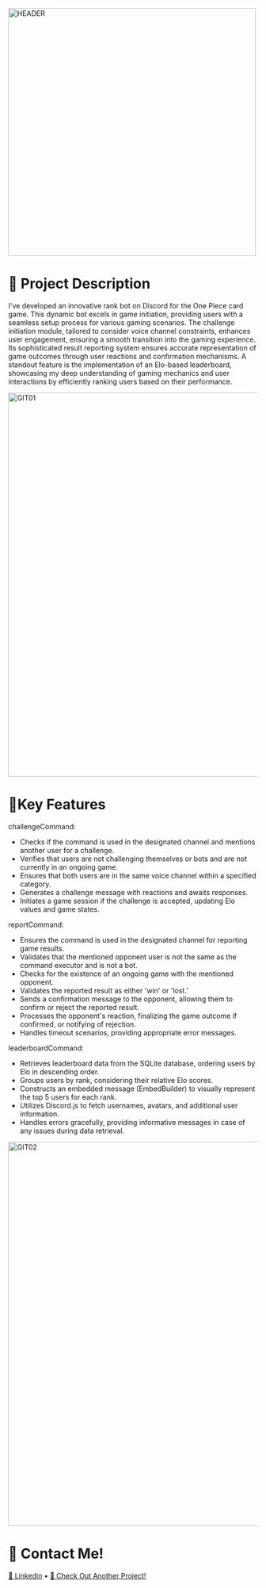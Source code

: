 <img width="500" alt="HEADER" src="https://github.com/196Sebastian/OP-Rank-Discord-Bot/assets/87108242/0fb08544-a5eb-4077-a626-692fd6ad0d18">

# 🌟 Project Description
I've developed an innovative rank bot on Discord for the One Piece card game. This dynamic bot excels in game initiation, providing users with a seamless setup process for various gaming scenarios. The challenge initiation module, tailored to consider voice channel constraints, enhances user engagement, ensuring a smooth transition into the gaming experience. Its sophisticated result reporting system ensures accurate representation of game outcomes through user reactions and confirmation mechanisms. A standout feature is the implementation of an Elo-based leaderboard, showcasing my deep understanding of gaming mechanics and user interactions by efficiently ranking users based on their performance.

<img width="775" alt="GIT01" src="https://github.com/196Sebastian/OP-Rank-Discord-Bot/assets/87108242/675aa9c3-26c8-443e-91eb-066a3bee7864">

# 🔧Key Features
challengeCommand:
* Checks if the command is used in the designated channel and mentions another user for a challenge.
* Verifies that users are not challenging themselves or bots and are not currently in an ongoing game.
* Ensures that both users are in the same voice channel within a specified category.
* Generates a challenge message with reactions and awaits responses.
* Initiates a game session if the challenge is accepted, updating Elo values and game states.

reportCommand:
* Ensures the command is used in the designated channel for reporting game results.
* Validates that the mentioned opponent user is not the same as the command executor and is not a bot.
* Checks for the existence of an ongoing game with the mentioned opponent.
* Validates the reported result as either 'win' or 'lost.'
* Sends a confirmation message to the opponent, allowing them to confirm or reject the reported result.
* Processes the opponent's reaction, finalizing the game outcome if confirmed, or notifying of rejection.
* Handles timeout scenarios, providing appropriate error messages.

leaderboardCommand:
* Retrieves leaderboard data from the SQLite database, ordering users by Elo in descending order.
* Groups users by rank, considering their relative Elo scores.
* Constructs an embedded message (EmbedBuilder) to visually represent the top 5 users for each rank.
* Utilizes Discord.js to fetch usernames, avatars, and additional user information.
* Handles errors gracefully, providing informative messages in case of any issues during data retrieval.




<img width="775" alt="GIT02" src="https://github.com/196Sebastian/OP-Rank-Discord-Bot/assets/87108242/a6d180ef-6b90-435c-b1cd-4b622a66e50c">


# 🔔 Contact Me!
[💼 Linkedin](https://www.linkedin.com/in/sebastian-correa-b6858b177/) • [📱 Check Out Another Project!](https://github.com/196Sebastian/yugioh-deck-builder)
